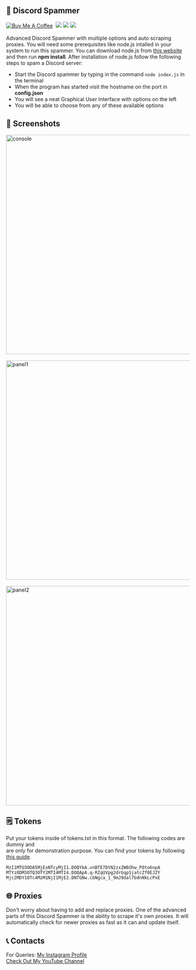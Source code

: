 ## 📲 Discord Spammer
[![Buy Me A Coffee](https://img.shields.io/open-vsx/stars/redhat/java?color=D8B024&label=buy%20me%20a%20coffee&style=plastic)](https://www.buymeacoffee.com/utsanjan)‎ ‎
[![](https://img.shields.io/github/languages/count/DopeSatan/Discord-Spammer?style=plastic)](https://github.com/DopeSatan/Discord-Spammer/search?l=shell)‎ ‎
[![](https://img.shields.io/github/license/DopeSatan/Discord-Spammer?logoColor=red&style=plastic)](https://github.com/DopeSatan/Discord-Spammer/blob/main/LICENSE)‎ ‎
[![](https://img.shields.io/github/languages/top/DopeSatan/Discord-Spammer?color=light%20green&style=plastic)](https://github.com/DopeSatan/Discord-Spammer)‎ ‎ <br><br>
Advanced Discord Spammer with multiple options and auto scraping proxies. You will need some prerequisites like node.js intalled in your system to run this spammer. You can download node.js from [this website](https://nodejs.org/en/download) and then run **npm install**. After installation of node.js follow the following steps to spam a Discord server:<br>

* Start the Discord spammer by typing in the command `node index.js` in the terminal
* When the program has started visit the hostname on the port in **config.json**
* You will see a neat Graphical User Interface with options on the left
* You will be able to choose from any of these available options

## 📸 Screenshots
<img src="https://raw.githubusercontent.com/Lemons1337/Discord-Spammer/master/Images/console.png" alt="console" width="600"><br><br>
<img src="https://raw.githubusercontent.com/Lemons1337/Discord-Spammer/master/Images/panel.png" alt="panel1" width="600"><br><br>
<img src="https://raw.githubusercontent.com/Lemons1337/Discord-Spammer/master/Images/panel2.png" alt="panel2" width="600">

## 🗒 Tokens
Put your tokens inside of tokens.txt in this format. The following codes are dummy and<br>
are only for demonstration purpose. You can find your tokens by following [this guide](https://pcstrike.com/how-to-get-discord-token/).

```
MzI1MTU3ODA5MjExNTcyMjI1.DOQYbA.vnBfE7DtN2zxZW6Ohw_POto6npA
MTYzODM3OTQ3OTY2MTI4MTI4.DOQApA.q-RZqUVpg2drGqpSjatcZf0EJZY
Mjc2MDY1OTc4MzM1NjI1MjE2.DNTGNw.cbNgca_1_9mJ9dal7bdnNkLcPxE
```

## 🌐 Proxies
Don't worry about having to add and replace proxies. One of the advanced parts of this Discord Spammer is the ability to scrape it's own proxies. It will automatically check for newer proxies as fast as it can and update itself.

## 📞 Contacts
For Queries: [My Instagram Profile](https://www.instagram.com/utsanjan/)  
[Check Out My YouTube Channel](https://www.youtube.com/DopeSatan)
